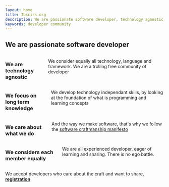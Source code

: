 ```yaml
---
layout: home
title: Ibsciss.org
description: We are passionate software developer, technology agnostic, focus on long term knowledge and who care about what we do.
keywords: developer community
---
```


<h2 class="text-center mam">We are passionate software developer</h2>


<div class="row">
	<div class="small-6 columns">
		<h3 class="subheader">We are technology agnostic</h3>
		<p>
			We consider equally all technology, language and framework. We are a trolling free community of developer
		</p>
	</div>
	<div class="small-6 columns">
		<h3 class="subheader">We focus on long term knowledge</h3>
		<p>
			We develop technology independant skills, by looking at the foundation of what is programming and learning concepts
		</p>
	</div>
	<div class="small-6 columns">
		<h3 class="subheader">We care about what we do</h3>
		<p>
			And the way we make software, that's why we follow the <a href="http://manifesto.softwarecraftsmanship.org">software craftmanship manifesto</a>
		</p>
	</div>
	<div class="small-6 columns">
		<h3 class="subheader">We considers each member equally</h3>
		<p>
			We are all experienced developer, eager of learning and sharing. There is no ego battle.
		</p>
	</div>
</div>

<div class="row full-width bgcolor-lightgrey mtm">
	<div class="small-12 columns">
		<p class="text-center mam">
			We accept developers who care about the craft and want to share, <a href="#"><strong>registration</strong></a>
		</p>
	</div>
</div>
